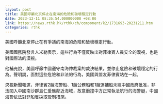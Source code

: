 ```yaml
---
layout: post
title: 美國呼籲北京停止在南海的危險和破壞穩定行動
date: 2023-12-11 08:36:54.000000000 +08:00
link: https://news.rthk.hk/rthk/ch/component/k2/1731693-20231211.htm
categories: rthk
---
```


美國呼籲北京停止在有爭議的南海的危險和破壞穩定行動。

美國國務院發言人米勒表示，這些行為不僅反映出對菲律賓人員安全的漠視，也是對國際法的漠視。

他補充說，美國呼籲中國遵守南海仲裁案的裁決結果，並停止危險和破壞穩定的行為。聲明說，面對這些危險和非法的行為，美國與盟友菲律賓站在一起。

央視新聞報道，菲律賓2艘海警船、1艘公務船和1艘運補船未經中國政府批准，非法闖入中國南沙群島仁愛礁鄰近海域，故意衝撞中方正常執法航行的海警艇，中國海警依法對菲船隻採取管制措施。
